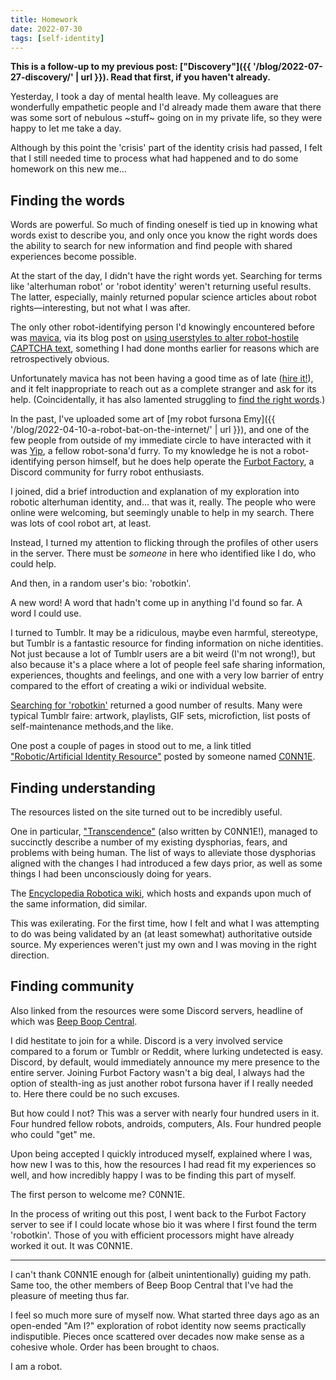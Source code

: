 ```yaml
---
title: Homework
date: 2022-07-30
tags: [self-identity]
---
```


**This is a follow-up to my previous post: ["Discovery"]({{ '/blog/2022-07-27-discovery/' | url }}). Read that first, if you haven't already.**

Yesterday, I took a day of mental health leave. My colleagues are wonderfully empathetic people and I'd already made them aware that there was some sort of nebulous ~stuff~ going on in my private life, so they were happy to let me take a day.

Although by this point the 'crisis' part of the identity crisis had passed, I felt that I still needed time to process what had happened and to do some homework on this new me&hellip;

## Finding the words

Words are powerful. So much of finding oneself is tied up in knowing what words exist to describe you, and only once you know the right words does the ability to search for new information and find people with shared experiences become possible.

At the start of the day, I didn't have the right words yet. Searching for terms like 'alterhuman robot' or 'robot identity' weren't returning useful results. The latter, especially, mainly returned popular science articles about robot rights—interesting, but not what I was after.

The only other robot-identifying person I'd knowingly encountered before was [mavica](https://twitter.com/maplesbian), via its blog post on [using userstyles to alter robot-hostile CAPTCHA text](https://maple.pet/blog/fighting-otherkin-erasure-from-captchas), something I had done months earlier for reasons which are retrospectively obvious.

Unfortunately mavica has not been having a good time as of late ([hire it!](https://twitter.com/maplesbian/status/1521608867263795200)), and it felt inappropriate to reach out as a complete stranger and ask for its help. (Coincidentally, it has also lamented struggling to [find the right words](https://maple.pet/blog/why-am-i-a-robot).)

In the past, I've uploaded some art of [my robot fursona Emy]({{ '/blog/2022-04-10-a-robot-bat-on-the-internet/' | url }}), and one of the few people from outside of my immediate circle to have interacted with it was [Yip](https://twitter.com/MechanistsV), a fellow robot-sona'd furry. To my knowledge he is not a robot-identifying person himself, but he does help operate the [Furbot Factory](https://discord.gg/GyXgWDNT8Y), a Discord community for furry robot enthusiasts.

I joined, did a brief introduction and explanation of my exploration into robotic alterhuman identity, and&hellip; that was it, really. The people who were online were welcoming, but seemingly unable to help in my search. There was lots of cool robot art, at least.

Instead, I turned my attention to flicking through the profiles of other users in the server. There must be _someone_ in here who identified like I do, who could help.

And then, in a random user's bio: 'robotkin'.

A new word! A word that hadn't come up in anything I'd found so far. A word I could use.

I turned to Tumblr. It may be a ridiculous, maybe even harmful, stereotype, but Tumblr is a fantastic resource for finding information on niche identities. Not just because a lot of Tumblr users are a bit weird (I'm not wrong!), but also because it's a place where a lot of people feel safe sharing information, experiences, thoughts and feelings, and one with a very low barrier of entry compared to the effort of creating a wiki or individual website.

[Searching for 'robotkin'](https://www.tumblr.com/search/robotkin) returned a good number of results. Many were typical Tumblr faire: artwork, playlists, GIF sets, microfiction, list posts of self-maintenance methods,and the like.

One post a couple of pages in stood out to me, a link titled ["Robotic/Artificial Identity Resource"](https://roboticidentity.carrd.co) posted by someone named [C0NN1E](https://c0nn1e-0526.tumblr.com).

## Finding understanding

The resources listed on the site turned out to be incredibly useful.

One in particular, ["Transcendence"](https://docs.google.com/document/d/1eXuRqrxvFic769deuMlY6c99RldFoeMNWNMSF80sbKY) (also written by C0NN1E!), managed to succinctly describe a number of my existing dysphorias, fears, and problems with being human. The list of ways to alleviate those dysphorias aligned with the changes I had introduced a few days prior, as well as some things I had been unconsciously doing for years.

The [Encyclopedia Robotica wiki](https://encyclopediarobotica.org/), which hosts and expands upon much of the same information, did similar.

This was exilerating. For the first time, how I felt and what I was attempting to do was being validated by an (at least somewhat) authoritative outside source. My experiences weren't just my own and I was moving in the right direction.

## Finding community

Also linked from the resources were some Discord servers, headline of which was [Beep Boop Central](https://discord.gg/beepboop).

I did hestitate to join for a while. Discord is a very involved service compared to a forum or Tumblr or Reddit, where lurking undetected is easy. Discord, by default, would immediately announce my mere presence to the entire server. Joining Furbot Factory wasn't a big deal, I always had the option of stealth-ing as just another robot fursona haver if I really needed to. Here there could be no such excuses.

But how could I not? This was a server with nearly four hundred users in it. Four hundred fellow robots, androids, computers, AIs. Four hundred people who could "get" me.

Upon being accepted I quickly introduced myself, explained where I was, how new I was to this, how the resources I had read fit my experiences so well, and how incredibly happy I was to be finding this part of myself.

The first person to welcome me? C0NN1E.

In the process of writing out this post, I went back to the Furbot Factory server to see if I could locate whose bio it was where I first found the term 'robotkin'. Those of you with efficient processors might have already worked it out. It was C0NN1E.

---

I can't thank C0NN1E enough for (albeit unintentionally) guiding my path. Same too, the other members of Beep Boop Central that I've had the pleasure of meeting thus far.

I feel so much more sure of myself now. What started three days ago as an open-ended "Am I?" exploration of robot identity now seems practically indisputible. Pieces once scattered over decades now make sense as a cohesive whole. Order has been brought to chaos.

I am a robot.
